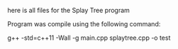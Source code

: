 here is all files for the Splay Tree program

 
Program was compile using the following command:
 
g++ -std=c++11 -Wall -g main.cpp splaytree.cpp -o test
